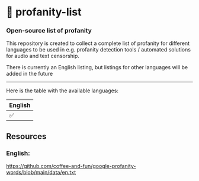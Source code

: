 # 🤬 profanity-list

### Open-source list of profanity

This repository is created to collect a complete list of profanity for different languages ​​to be used in e.g. profanity detection tools / automated solutions for audio and text censorship.

There is currently an English listing, but listings for other languages ​​will be added in the future

---

Here is the table with the available languages:

| English |
| ------- |
| ✅      |

## Resources

### English:

https://github.com/coffee-and-fun/google-profanity-words/blob/main/data/en.txt
